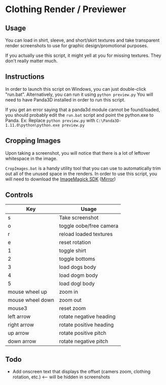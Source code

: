 # Clothing Render / Previewer

## Usage
You can load in shirt, sleeve, and short/skirt textures and take transparent render screenshots
to use for graphic design/promotional purposes.

If you actually use this script, it might yell at you for missing textures. They don't really matter much.

## Instructions
In order to launch this script on Windows, you can just double-click "run.bat". Alternatively, you can run it using ``python preview.py``
You will need to have Panda3D installed in order to run this script.

If you get an error saying that a panda3d module cannot be found/loaded, you should probably edit the ``run.bat`` script and point the python.exe to Panda.
Ex:
Replace ``python preview.py`` with ``C:\Panda3D-1.11.0\python\python.exe preview.py``


## Cropping Images
Upon taking a screenshot, you will notice that there is a lot of leftover whitespace in the image.

``CropImages.bat`` is a handy  utility tool that you can use to automatically trim out all of the unused space in the renders.
In order to use this script, you will need to download the [ImageMagick SDK](https://imagemagick.org/) ([Mirror](https://github.com/ImageMagick/ImageMagick/releases))


## Controls

Key | Usage
------------ | -------------
s | Take screenshot
o | toggle oobe/free camera
r | reload loaded textures
e | reset rotation
1 | toggle shirt
2 | toggle bottoms
3 | load dogs body
4 | load dogm body
5 | load dogl body
mouse wheel up | zoom in
mouse wheel down | zoom out
mouse3 | reset zoom
left arrow | rotate negative heading
right arrow | rotate positive heading
up arrow | rotate positive pitch
down arrow | rotate negative pitch

## Todo

- Add onscreen text that displays the offset (camers zoom, clothing rotation, etc.) <-- will be hidden in screenshots